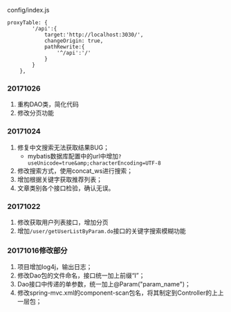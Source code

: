 config/index.js

```
proxyTable: {
        '/api':{
            target:'http://localhost:3030/',
            changeOrigin: true,
            pathRewrite:{
                '^/api':'/'
            }
        }
    },
```

### 20171026

1. 重构DAO类，简化代码
2. 修改分页功能

### 20171024

1. 修复中文搜索无法获取结果BUG；
	- mybatis数据库配置中的url中增加`?useUnicode=true&amp;characterEncoding=UTF-8`
2. 修改搜索方式，使用concat_ws进行搜索；
3. 增加根据关键字获取推荐列表；
4. 文章类别各个接口检验，确认无误。

### 20171022

1. 修改获取用户列表接口，增加分页
2. 增加`/user/getUserListByParam.do`接口的关键字搜索模糊功能


### 20171016修改部分

1. 项目增加log4j，输出日志；
2. 修改Dao包的文件命名，接口统一加上前缀“I”；
3. Dao接口中传递的单参数，统一加上@Param("param_name")；
4. 修改spring-mvc.xml的component-scan包名，将其制定到Controller的上上一层包；
